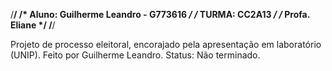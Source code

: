 /**************************************/
/* Aluno: Guilherme Leandro - G773616 */
/* TURMA: CC2A13		      */
/* Profa. Eliane 		      */
/**************************************/


Projeto de processo eleitoral, encorajado pela apresentação em laboratório (UNIP). 
Feito por Guilherme Leandro. 
Status: Não terminado.
